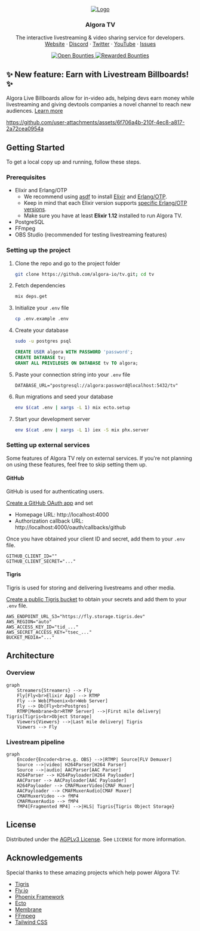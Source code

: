 <!-- PROJECT LOGO -->
<p align="center">
  <a href="https://github.com/algora-io/tv">
   <img src="https://user-images.githubusercontent.com/17045339/231901505-2936b331-3716-4418-9386-4a5d9cb694ba.svg" alt="Logo">
  </a>

  <h3 align="center">Algora TV</h3>

  <p align="center">
    The interactive livestreaming & video sharing service for developers.
    <br />
    <a href="https://staging.algora.tv">Website</a>
    ·
    <a href="https://algora.io/discord">Discord</a>
    ·
    <a href="https://twitter.com/algoraio">Twitter</a>
    ·
    <a href="https://www.youtube.com/@algora-io">YouTube</a>
    ·
    <a href="https://github.com/algora-io/tv/issues">Issues</a>
  </p>
  
  <p align="center">
    <a href="https://console.algora.io/org/algora/bounties?status=open">
      <img src="https://img.shields.io/endpoint?url=https%3A%2F%2Fconsole.algora.io%2Fapi%2Fshields%2Falgora%2Fbounties%3Fstatus%3Dopen" alt="Open Bounties">
    </a>
    <a href="https://console.algora.io/org/algora/bounties?status=completed">
      <img src="https://img.shields.io/endpoint?url=https%3A%2F%2Fconsole.algora.io%2Fapi%2Fshields%2Falgora%2Fbounties%3Fstatus%3Dcompleted" alt="Rewarded Bounties">
    </a>
  </p>
</p>

## ✨ New feature: Earn with Livestream Billboards! ✨

Algora Live Billboards allow for in-video ads, helping devs earn money while livestreaming and giving devtools companies a novel channel to reach new audiences. [Learn more](https://staging.algora.tv/partner)

https://github.com/user-attachments/assets/6f706a4b-210f-4ec8-a817-2a72cea0954a

<!-- GETTING STARTED -->

## Getting Started

To get a local copy up and running, follow these steps.

### Prerequisites

- Elixir and Erlang/OTP
  - We recommend using [asdf](https://github.com/asdf-vm/asdf) to install [Elixir](https://github.com/asdf-vm/asdf-elixir) and [Erlang/OTP](https://github.com/asdf-vm/asdf-erlang).
  - Keep in mind that each Elixir version supports [specific Erlang/OTP versions](https://hexdocs.pm/elixir/compatibility-and-deprecations.html#between-elixir-and-erlang-otp).
  - Make sure you have at least **Elixir 1.12** installed to run Algora TV.
- PostgreSQL
- FFmpeg
- OBS Studio (recommended for testing livestreaming features)

### Setting up the project

1. Clone the repo and go to the project folder

   ```sh
   git clone https://github.com/algora-io/tv.git; cd tv
   ```

2. Fetch dependencies

   ```sh
   mix deps.get
   ```

3. Initialize your `.env` file

   ```sh
   cp .env.example .env
   ```

4. Create your database

   ```sh
   sudo -u postgres psql
   ```

   ```sql
   CREATE USER algora WITH PASSWORD 'password';
   CREATE DATABASE tv;
   GRANT ALL PRIVILEGES ON DATABASE tv TO algora;
   ```

5. Paste your connection string into your `.env` file

   ```env
   DATABASE_URL="postgresql://algora:password@localhost:5432/tv"
   ```

6. Run migrations and seed your database

   ```sh
   env $(cat .env | xargs -L 1) mix ecto.setup
   ```

7. Start your development server

   ```sh
   env $(cat .env | xargs -L 1) iex -S mix phx.server
   ```

### Setting up external services

Some features of Algora TV rely on external services. If you're not planning on using these features, feel free to skip setting them up.

#### GitHub

GitHub is used for authenticating users.

[Create a GitHub OAuth app](https://github.com/settings/applications/new) and set

- Homepage URL: http://localhost:4000
- Authorization callback URL: http://localhost:4000/oauth/callbacks/github

Once you have obtained your client ID and secret, add them to your `.env` file.

```env
GITHUB_CLIENT_ID=""
GITHUB_CLIENT_SECRET="..."
```

#### Tigris

Tigris is used for storing and delivering livestreams and other media.

[Create a public Tigris bucket](https://console.tigris.dev/) to obtain your secrets and add them to your `.env` file.

```env
AWS_ENDPOINT_URL_S3="https://fly.storage.tigris.dev"
AWS_REGION="auto"
AWS_ACCESS_KEY_ID="tid_..."
AWS_SECRET_ACCESS_KEY="tsec_..."
BUCKET_MEDIA="..."
```

<!-- ARCHITECTURE -->

## Architecture

### Overview

```mermaid
graph
    Streamers{Streamers} --> Fly
    Fly[Fly<br>Elixir App] --> RTMP
    Fly --> Web[Phoenix<br>Web Server]
    Fly --> Db[Fly<br>Postgres]
    RTMP[Membrane<br>RTMP Server] -->|First mile delivery| Tigris[Tigris<br>Object Storage]
    Viewers{Viewers} -->|Last mile delivery| Tigris
    Viewers --> Fly
```

### Livestream pipeline

```mermaid
graph
    Encoder{Encoder<br>e.g. OBS} -->|RTMP| Source[FLV Demuxer]
    Source -->|video| H264Parser[H264 Parser]
    Source -->|audio| AACParser[AAC Parser]
    H264Parser --> H264Payloader[H264 Payloader]
    AACParser --> AACPayloader[AAC Payloader]
    H264Payloader --> CMAFMuxerVideo[CMAF Muxer]
    AACPayloader --> CMAFMuxerAudio[CMAF Muxer]
    CMAFMuxerVideo --> fMP4
    CMAFMuxerAudio --> fMP4
    fMP4[Fragmented MP4] -->|HLS| Tigris{Tigris Object Storage}
```

<!-- LICENSE -->

## License

Distributed under the [AGPLv3 License](https://github.com/algora-io/tv/blob/main/LICENSE). See `LICENSE` for more information.

<!-- ACKNOWLEDGEMENTS -->

## Acknowledgements

Special thanks to these amazing projects which help power Algora TV:

- [Tigris](https://www.tigrisdata.com/)
- [Fly.io](https://fly.io/)
- [Phoenix Framework](https://www.phoenixframework.org/)
- [Ecto](https://github.com/elixir-ecto/ecto)
- [Membrane](https://membrane.stream/)
- [FFmpeg](https://ffmpeg.org/)
- [Tailwind CSS](https://tailwindcss.com/)
